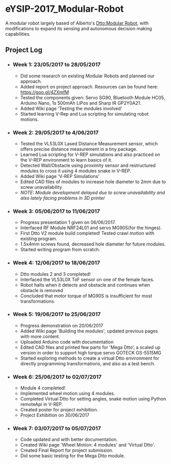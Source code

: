 # eYSIP-2017_Modular-Robot
A modular robot largely based of Alberto's [Dtto:Modular Robot](https://hackaday.io/project/9976-dtto-explorer-modular-robot), with modifications to expand its sensing and autonomous decision making capabilities. 
## Project Log
* ### Week 1: 23/05/2017 to 28/05/2017
     - Did some research on existing Modular Robots and planned our approach.
     - Added report on project approach. Resources can be found here: https://goo.gl/4ZXmfM
     - Tested the components given: Servo SG90, Bluetooth Module HC05, Arduino Nano, 1s 500mAh LiPos and Sharp IR GP2Y0A21.
     - Added Wiki page 'Testing the modules involved'
     - Started learning V-Rep and Lua scripting for simulating robot motions. 
* ### Week 2: 29/05/2017 to 4/06/2017
     - Tested the VL53L0X Lased Distance Measurement sensor, which offers precise distance measurement in a tiny package.
     - Learned Lua scripting for V-REP simulations and also practiced on the V-REP environment to learn basics of it.
     - Detected Wall/Obstacle using proximity sensor and restructured modules to cross it using 4 modules snake in V-REP.
     - Added Wiki page 'V-REP Simulations'
     - Edited CAD files of modules to increase hole diameter to 2mm due to screw unavailability
     - *NOTE: Module development delayed due to screw unavailability and also lately facing problems in 3D printer*
* ### Week 3: 05/06/2017 to 11/06/2017
     - Progress presentation 1 given on 06/06/2017.
     - Interfaced RF Module NRF24L01 and servo MG90S(for the hinges).
     - First Dtto V2 module build completed! Tested crawl motion with existing program.
     - 1.5x4mm screws found, decreased hole diameter for future modules.
     - Started writing program from scratch.
* ### Week 4: 12/06/2017 to 18/06/2017
     - Dtto modules 2 and 3 completed!
     - Interfaced the VL53L0X ToF sensor on one of the female faces.
     - Robot halts when it detects and obstacle and continues when obstacle is removed
     - Concluded that motor torque of MG90S is insufficient for most transformations.
* ### Week 5: 19/06/2017 to 25/06/2017   
     - Progress demonstration on 20/06/2017
     - Added Wiki page 'Building the modules', updated previous pages with more content.
     - Uploaded Arduino code with documentation
     - Edited CAD files and printed few parts for 'Mega Dtto', a scaled up version in order to support high torque servo GOTECK GS-5515MG
     - Started exploring methods to create a virtual Dtto environment for directly programming transformations, and also as a test bench.
* ### Week 6: 25/06/2017 to 02/07/2017 
     - Module 4 completed!
     - Implemented wheel motion using 4 modules.
     - Completed Virtual Dtto for setting angles, snake motion using Python remoteApi in V-REP.
     - Created poster for project exhibition.
     - Project Exhibition on 30/06/2017
* ### Week 7: 03/07/2017 to 05/07/2017 
     - Code updated and with better documentation.
     - Created Wiki page 'Wheel Motion: 4 modules' and 'Virtual Dtto'.
     - Created Final Report for project submission.
     - Did some basic testing for the Mega Dtto module.
     
 
 
